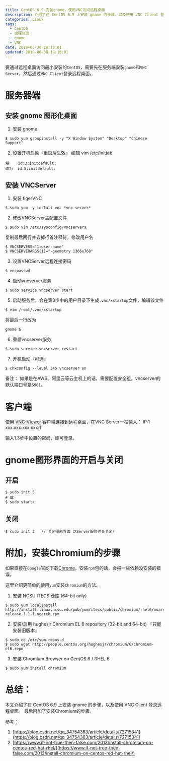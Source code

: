 ```yaml
---
title: CentOS 6.9 安装gnome，使用VNC访问远程桌面
description: 介绍了在 CentOS 6.9 上安装 gnome 的步骤，以及使用 VNC Client 登录远程桌面。
categories: Linux
tags:
  - CentOS
  - 远程桌面
  - gnome
  - VNC
date: 2018-06-30 18:18:01
updated: 2018-06-30 18:18:01
---
```



要通过远程桌面访问最小安装的`CentOS`，需要先在服务端安装`gnome`和`VNC Server`，然后通过`VNC Client`登录远程桌面。

# 服务器端

## 安装 gnome 图形化桌面
1. 安装 gnome
```shell
$ sudo yum groupinstall -y "X Window System" "Desktop" "Chinese Support"
```

2. 设置开机启动『重启后生效』
编辑 vim /etc/inittab
```
将    id:3:initdefault:
改为  id:5:initdefault:
```

## 安装 VNCServer

1. 安装 tigerVNC
```shell
$ sudo yum -y install vnc *vnc-server*
```

2. 修改VNCServer主配置文件
```shell
$ sudo vim /etc/sysconfig/vncservers
```

复制最后两行并去掉行首注释符，修改用户名
```shell
$ VNCSERVERS="1:user-name"
$ VNCSERVERARGS[1]="-geometry 1366x768"
```

3. 设置VNCServer远程连接密码
```shell
$ vncpasswd
```

4. 启动vncserver服务
```shell
$ sudo service vncserver start
```

5. 启动服务后，会在第3步中的用户目录下生成`.vnc/xstartup`文件，编辑该文件
```shell
$ vim /root/.vnc/xstartup
``` 
将最后一行改为
```shell
gnome &
```

6. 重启vncserver服务
```shell
$ sudo service vncserver restart
```

7. 开机启动『可选』
```shell
$ chkconfig --level 345 vncserver on
```

备注：
如果是在AWS、阿里云等云主机上的话，需要配置安全组。vncserver的默认端口号是`5901`。

# 客户端
使用 [VNC-Viewer](https://www.realvnc.com/en/connect/download/viewer/) 客户端连接到远程桌面，在VNC Server一栏输入：
IP:1
xxx.xxx.xxx.xxx:1

输入1.3步中设置的密码，即可登录。

# gnome图形界面的开启与关闭

## 开启
```shell
$ sudo init 5
# 或
$ sudo startx
```

## 关闭
```shell
$ sudo init 3   // 关闭图形界面（XServer服务也会关闭）
```

# 附加，安装Chromium的步骤
如果直接在`Google`官网下载[Chrome](https://www.google.com/chrome/)，安装`rpm`包的话，会报一些依赖没安装的错误。

这里介绍更简单的使用`yum`安装`Chromium`的方法。

1. 安装 NCSU ITECS 仓库 (64-bit only)
``` shell
$ sudo yum localinstall http://install.linux.ncsu.edu/pub/yum/itecs/public/chromium/rhel6/noarch/chromium-release-1.1-1.noarch.rpm
```

2. 安装/启用 hughesjr Chromium EL 6 repository (32-bit and 64-bit)
『只能安装旧版本』
```shell
$ sudo cd /etc/yum.repos.d
$ sudo wget http://people.centos.org/hughesjr/chromium/6/chromium-el6.repo
```

3. 安装 Chromium Browser on CentOS 6 / RHEL 6
```shell
$ sudo yum install chromium
```

# 总结：
本文介绍了在 CentOS 6.9 上安装 gnome 的步骤，以及使用 VNC Client 登录远程桌面。
最后附加了安装Chromium的步骤。

参考：
1. [https://blog.csdn.net/qq_34754363/article/details/72715341](https://blog.csdn.net/qq_34754363/article/details/72715341)
2. [https://www.if-not-true-then-false.com/2013/install-chromium-on-centos-red-hat-rhel/](https://www.if-not-true-then-false.com/2013/install-chromium-on-centos-red-hat-rhel/)